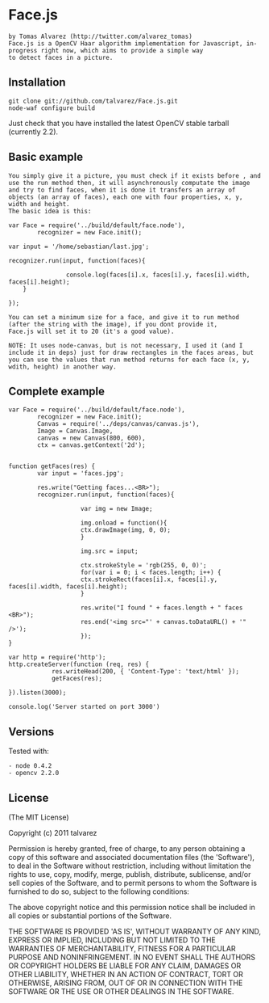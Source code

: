 
# Face.js

	by Tomas Alvarez (http://twitter.com/alvarez_tomas)
	Face.js is a OpenCV Haar algorithm implementation for Javascript, in-progress right now, which aims to provide a simple way 
	to detect faces in a picture.

## Installation

	git clone git://github.com/talvarez/Face.js.git
	node-waf configure build

Just check that you have installed the latest OpenCV stable tarball (currently 2.2).

## Basic example

	You simply give it a picture, you must check if it exists before , and use the run method then, it will asynchronously computate the image and try to find faces, when it is done it transfers an array of objects (an array of faces), each one with four properties, x, y, width and height.
	The basic idea is this:

	var Face = require('../build/default/face.node'),
    		recognizer = new Face.init();

	var input = '/home/sebastian/last.jpg';

	recognizer.run(input, function(faces){

		            console.log(faces[i].x, faces[i].y, faces[i].width, faces[i].height);
		}

	});

	You can set a minimum size for a face, and give it to run method (after the string with the image), if you dont provide it, 
	Face.js will set it to 20 (it's a good value).

	NOTE: It uses node-canvas, but is not necessary, I used it (and I include it in deps) just for draw rectangles in the faces areas, but you can use the values that run method returns for each face (x, y, wdith, height) in another way.


## Complete example

	var Face = require('../build/default/face.node'),
			recognizer = new Face.init();
			Canvas = require('../deps/canvas/canvas.js'),
	   		Image = Canvas.Image,
	   		canvas = new Canvas(800, 600),
	   		ctx = canvas.getContext('2d');


	function getFaces(res) {
			var input = 'faces.jpg';

			res.write("Getting faces...<BR>");
			recognizer.run(input, function(faces){

						var img = new Image;

						img.onload = function(){
						ctx.drawImage(img, 0, 0);
						}

						img.src = input;

						ctx.strokeStyle = 'rgb(255, 0, 0)';
						for(var i = 0; i < faces.length; i++) {
						ctx.strokeRect(faces[i].x, faces[i].y, faces[i].width, faces[i].height);
						}

						res.write("I found " + faces.length + " faces <BR>");
						res.end('<img src="' + canvas.toDataURL() + '" />');
						});
	}

	var http = require('http');
	http.createServer(function (req, res) {
				res.writeHead(200, { 'Content-Type': 'text/html' });
				getFaces(res);

	}).listen(3000);

	console.log('Server started on port 3000')


## Versions

Tested with:

	- node 0.4.2
	- opencv 2.2.0

## License

(The MIT License)

Copyright (c) 2011 talvarez

Permission is hereby granted, free of charge, to any person obtaining
a copy of this software and associated documentation files (the
'Software'), to deal in the Software without restriction, including
without limitation the rights to use, copy, modify, merge, publish,
distribute, sublicense, and/or sell copies of the Software, and to
permit persons to whom the Software is furnished to do so, subject to
the following conditions:

The above copyright notice and this permission notice shall be
included in all copies or substantial portions of the Software.

THE SOFTWARE IS PROVIDED 'AS IS', WITHOUT WARRANTY OF ANY KIND,
EXPRESS OR IMPLIED, INCLUDING BUT NOT LIMITED TO THE WARRANTIES OF
MERCHANTABILITY, FITNESS FOR A PARTICULAR PURPOSE AND NONINFRINGEMENT.
IN NO EVENT SHALL THE AUTHORS OR COPYRIGHT HOLDERS BE LIABLE FOR ANY
CLAIM, DAMAGES OR OTHER LIABILITY, WHETHER IN AN ACTION OF CONTRACT,
TORT OR OTHERWISE, ARISING FROM, OUT OF OR IN CONNECTION WITH THE
SOFTWARE OR THE USE OR OTHER DEALINGS IN THE SOFTWARE.
